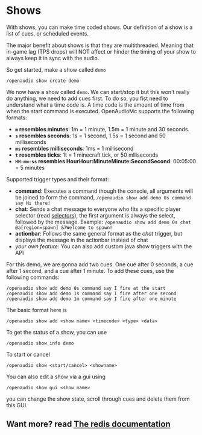 [//]: # (TITLE:Shows)
[//]: # (DESCRIPTION:Using show commands to schedule and make shows,commands)
[//]: # (TAGS:shows,timers,timer,show)

# Shows
With shows, you can make time coded shows. Our definition of a show is a list of cues, or scheduled events.

The major benefit about shows is that they are multithreaded. Meaning that in-game lag (TPS drops) will NOT affect or hinder the timing of your show to always keep it in sync with the audio.

So get started, make a show called `demo`
```
/openaudio show create demo
```
We now have a show called `demo`. We can start/stop it but this won't really do anything, we need to add cues first. To do so, you fist need to understand what a time code is.
A time code is the amount of time from when the start command is executed. OpenAudioMc supports the following formats:
 - **`m` resembles minutes**: 1m = 1 minute, 1.5m = 1 minute and 30 seconds.
 - **`s` resembles seconds**: 1s = 1 second, 1.5s = 1 second and 50 milliseconds
 - **`ms` resembles milliseconds**: 1ms = 1 millisecond
 - **`t` resembles ticks**: 1t = 1 minecraft tick, or 50 mlliseconds
 - **`HH:mm:ss` resembles HourHour:MinuteMinute:SecondSecond**: 00:05:00 = 5 minutes

Supported trigger types and their format:
 - **command**: Executes a command though the console, all arguments will be joined to form the command, `/openaudio show add demo 0s command say Hi there!`
 - **chat**: Sends a chat message to everyone who fits a specific player selector (read [selectors](selectors.md)), the first argument is always the select, followed by the message. Example: `/openaudio show add demo 0s chat @a[region=spawn] &7Welcome to spawn!`
 - **actionbar**: Follows the same general format as the *chat* trigger, but displays the message in the actionbar instead of chat
 - *your own feature*: You can also add custom java show triggers with the API

For this demo, we are gonna add two cues. One cue after 0 seconds, a cue after 1 second, and a cue after 1 minute. To add these cues, use the following commands:
```
/openaudio show add demo 0s command say I fire at the start
/openaudio show add demo 1s command say I fire after one second
/openaudio show add demo 1m command say I fire after one minute
```

The basic format here is
```
/openaudio show add <show name> <timecode> <type> <data>
``` 
 
To get the status of a show, you can use
```
/openaudio show info demo
``` 

To start or cancel
```
/openaudio show <start/cancel> <showname>
``` 

You can also edit a show via a gui using
```
/openaudio show gui <show name>
```
you can change the show state, scroll through cues and delete them from this GUI.

## Want more? read [The redis documentation](redis.md)